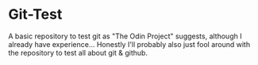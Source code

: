 # Git-Test
A basic repository to test git as "The Odin Project" suggests, although I already have experience... Honestly I'll probably also just fool around with the repository to test all about git  &amp; github.

